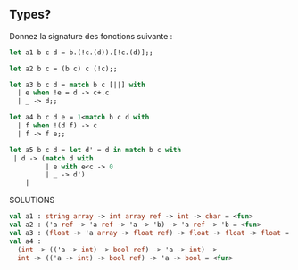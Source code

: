 ## Types?
Donnez la signature des fonctions suivante :
```ocaml
let a1 b c d = b.(!c.(d)).[!c.(d)];;
``` 
```ocaml
let a2 b c = (b c) c (!c);;
```
```ocaml
let a3 b c d = match b c [||] with
  | e when !e = d -> c+.c
  | _ -> d;;
``` 
```ocaml
let a4 b c d e = 1<match b c d with
  | f when !(d f) -> c
  | f -> f e;;
```
```ocaml
let a5 b c d = let d' = d in match b c with
 | d -> (match d with 
		 | e with e<c -> 0
		 | _ -> d')
	|
```


SOLUTIONS
```ocaml
val a1 : string array -> int array ref -> int -> char = <fun>  
val a2 : ('a ref -> 'a ref -> 'a -> 'b) -> 'a ref -> 'b = <fun>
val a3 : (float -> 'a array -> float ref) -> float -> float -> float = <fun>  
val a4 :
  (int -> (('a -> int) -> bool ref) -> 'a -> int) ->
  int -> (('a -> int) -> bool ref) -> 'a -> bool = <fun>
```
<!--stackedit_data:
eyJoaXN0b3J5IjpbNDEzNzc1NTI4LC0xMDk0NDQ0MTYyLC0yMT
E5MjM1NDU0LDEyMjEyMjM4NzYsLTEwMDM0MDk0NjJdfQ==
-->